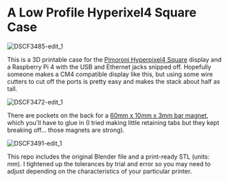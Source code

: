 # A Low Profile Hyperixel4 Square Case
![DSCF3485-edit_1](https://user-images.githubusercontent.com/5594564/99624586-5f698d00-29e3-11eb-93e8-967f60386a14.png)

This is a 3D printable case for the [Pimoroni Hyperpixel4 Square](https://shop.pimoroni.com/products/hyperpixel-4-square?variant=30138251444307) display and a Raspberry Pi 4 with the USB and Ethernet jacks snipped off. Hopefully someone makes a CM4 compatible display like this, but using some wire cutters to cut off the ports is pretty easy and makes the stack about half as tall.

![DSCF3472-edit_1](https://user-images.githubusercontent.com/5594564/99624575-5aa4d900-29e3-11eb-8b7c-2f640c59d54d.png)

There are pockets on the back for a [60mm x 10mm x 3mm bar magnet](https://www.amazon.com/gp/product/B07DFZH4WT), which you'll have to glue in (I tried making little retaining tabs but they kept breaking off... those magnets are strong).

![DSCF3491-edit_1](https://user-images.githubusercontent.com/5594564/99624608-655f6e00-29e3-11eb-8def-0d8cd84f14a4.png)

This repo includes the original Blender file and a print-ready STL (units: mm). I tightened up the tolerances by trial and error so you may need to adjust depending on the characteristics of your particular printer.

